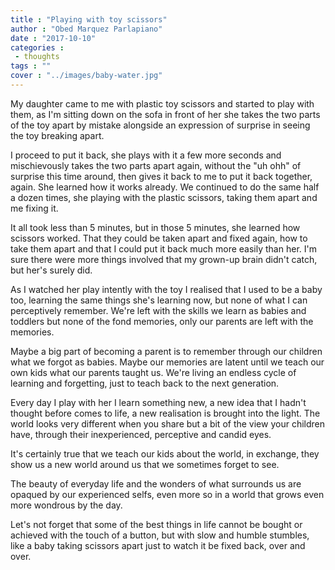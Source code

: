 ```yaml
---
title : "Playing with toy scissors"
author : "Obed Marquez Parlapiano"
date : "2017-10-10"
categories : 
 - thoughts
tags : ""
cover : "../images/baby-water.jpg"
---
```


My daughter came to me with plastic toy scissors and started to play with them, as I'm sitting down on the sofa in front of her she takes the two parts of the toy apart by mistake alongside an expression of surprise in seeing the toy breaking apart.

I proceed to put it back, she plays with it a few more seconds and mischievously takes the two parts apart again, without the "uh ohh" of surprise this time around, then gives it back to me to put it back together, again. She learned how it works already. We continued to do the same half a dozen times, she playing with the plastic scissors, taking them apart and me fixing it.

It all took less than 5 minutes, but in those 5 minutes, she learned how scissors worked. That they could be taken apart and fixed again, how to take them apart and that I could put it back much more easily than her. I'm sure there were more things involved that my grown-up brain didn't catch, but her's surely did.

As I watched her play intently with the toy I realised that I used to be a baby too, learning the same things she's learning now, but none of what I can perceptively remember. We're left with the skills we learn as babies and toddlers but none of the fond memories, only our parents are left with the memories.

Maybe a big part of becoming a parent is to remember through our children what we forgot as babies. Maybe our memories are latent until we teach our own kids what our parents taught us. We're living an endless cycle of learning and forgetting, just to teach back to the next generation.

Every day I play with her I learn something new, a new idea that I hadn't thought before comes to life, a new realisation is brought into the light. The world looks very different when you share but a bit of the view your children have, through their inexperienced, perceptive and candid eyes.

It's certainly true that we teach our kids about the world, in exchange, they show us a new world around us that we sometimes forget to see.

The beauty of everyday life and the wonders of what surrounds us are opaqued by our experienced selfs, even more so in a world that grows even more wondrous by the day.

Let's not forget that some of the best things in life cannot be bought or achieved with the touch of a button, but with slow and humble stumbles, like a baby taking scissors apart just to watch it be fixed back, over and over.
